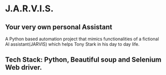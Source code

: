 # J.A.R.V.I.S. 

##  Your very own personal Assistant

A Python based automation project that mimics functionalities of a
fictional AI assistant(JARVIS) which helps Tony Stark in his day to day
life.

## Tech Stack: Python, Beautiful soup and Selenium Web driver.
